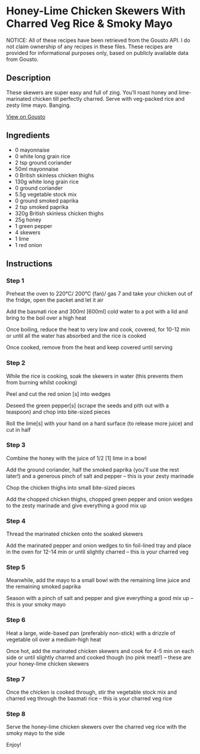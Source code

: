 # Honey-Lime Chicken Skewers With Charred Veg Rice & Smoky Mayo

NOTICE: All of these recipes have been retrieved from the Gousto API. I do not claim ownership of any recipes in these files. These recipes are provided for informational purposes only, based on publicly available data from Gousto.

## Description

These skewers are super easy and full of zing. You’ll roast honey and lime-marinated chicken till perfectly charred. Serve with veg-packed rice and zesty lime mayo. Banging. 

[View on Gousto](https://www.gousto.co.uk/recipes/cookbook/honey-lime-chicken-skewers-with-corn-and-charred-veg-rice)

## Ingredients

- 0 mayonnaise
- 0 white long grain rice
- 2 tsp ground coriander
- 50ml mayonnaise
- 0 British skinless chicken thighs
- 130g white long grain rice
- 0 ground coriander
- 5.5g vegetable stock mix
- 0 ground smoked paprika
- 2 tsp smoked paprika
- 320g British skinless chicken thighs
- 25g honey
- 1 green pepper
- 4 skewers
- 1 lime
- 1 red onion

## Instructions


### Step 1

Preheat the oven to 220°C/ 200°C (fan)/ gas 7 and take your chicken out of the fridge, open the packet and let it air

Add the basmati rice and 300ml <span class="text-danger">[600ml]</span> cold water to a pot with a lid and bring to the boil over a high heat

Once boiling, reduce the heat to very low and cook, covered, for 10-12 min or until all the water has absorbed and the rice is cooked

Once cooked, remove from the heat and keep covered until serving


### Step 2

While the rice is cooking, soak the skewers in water (this prevents them from burning whilst cooking)

Peel and cut the red onion <span class="text-danger">[s]</span> into wedges

Deseed the green pepper<span class="text-danger">[s]</span> (scrape the seeds and pith out with a teaspoon) and chop into bite-sized pieces

Roll the lime<span class="text-danger">[s]</span> with your hand on a hard surface (to release more juice) and cut in half


### Step 3

Combine the honey with the juice of 1/2 <span class="text-danger">[1]</span> lime in a bowl

Add the ground coriander, half the smoked paprika (you'll use the rest later!) and a generous pinch of salt and pepper – this is your zesty marinade

Chop the chicken thighs into small bite-sized pieces

Add the chopped chicken thighs, chopped green pepper and onion wedges to the zesty marinade and give everything a good mix up


### Step 4

Thread the marinated chicken onto the soaked skewers

Add the marinated pepper and onion wedges to tin foil-lined tray and place in the oven for 12-14 min or until slightly charred – this is your charred veg


### Step 5

Meanwhile, add the mayo to a small bowl with the remaining lime juice and the remaining smoked paprika

Season with a pinch of salt and pepper and give everything a good mix up – this is your smoky mayo


### Step 6

Heat a large, wide-based pan (preferably non-stick) with a drizzle of vegetable oil over a medium-high heat

Once hot, add the marinated chicken skewers and cook for 4-5 min on each side or until slightly charred and cooked though (no pink meat!) – these are your honey-lime chicken skewers


### Step 7

Once the chicken is cooked through, stir the vegetable stock mix and charred veg through the basmati rice – this is your charred veg rice

### Step 8

Serve the honey-lime chicken skewers over the charred veg rice with the smoky mayo to the side

Enjoy!

